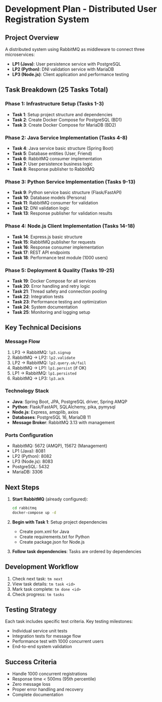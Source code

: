 # Development Plan - Distributed User Registration System

## Project Overview
A distributed system using RabbitMQ as middleware to connect three microservices:
- **LP1 (Java)**: User persistence service with PostgreSQL
- **LP2 (Python)**: DNI validation service with MariaDB  
- **LP3 (Node.js)**: Client application and performance testing

## Task Breakdown (25 Tasks Total)

### Phase 1: Infrastructure Setup (Tasks 1-3)
- **Task 1**: Setup project structure and dependencies
- **Task 2**: Create Docker Compose for PostgreSQL (BD1)
- **Task 3**: Create Docker Compose for MariaDB (BD2)

### Phase 2: Java Service Implementation (Tasks 4-8)
- **Task 4**: Java service basic structure (Spring Boot)
- **Task 5**: Database entities (User, Friend)
- **Task 6**: RabbitMQ consumer implementation
- **Task 7**: User persistence business logic
- **Task 8**: Response publisher to RabbitMQ

### Phase 3: Python Service Implementation (Tasks 9-13)
- **Task 9**: Python service basic structure (Flask/FastAPI)
- **Task 10**: Database models (Persona)
- **Task 11**: RabbitMQ consumer for validation
- **Task 12**: DNI validation logic
- **Task 13**: Response publisher for validation results

### Phase 4: Node.js Client Implementation (Tasks 14-18)
- **Task 14**: Express.js basic structure
- **Task 15**: RabbitMQ publisher for requests
- **Task 16**: Response consumer implementation
- **Task 17**: REST API endpoints
- **Task 18**: Performance test module (1000 users)

### Phase 5: Deployment & Quality (Tasks 19-25)
- **Task 19**: Docker Compose for all services
- **Task 20**: Error handling and retry logic
- **Task 21**: Thread safety and connection pooling
- **Task 22**: Integration tests
- **Task 23**: Performance testing and optimization
- **Task 24**: System documentation
- **Task 25**: Monitoring and logging setup

## Key Technical Decisions

### Message Flow
1. LP3 → RabbitMQ: `lp3.signup`
2. RabbitMQ → LP2: `lp2.validate`
3. LP2 → RabbitMQ: `lp2.query.ok/fail`
4. RabbitMQ → LP1: `lp1.persist` (if OK)
5. LP1 → RabbitMQ: `lp1.persisted`
6. RabbitMQ → LP3: `lp3.ack`

### Technology Stack
- **Java**: Spring Boot, JPA, PostgreSQL driver, Spring AMQP
- **Python**: Flask/FastAPI, SQLAlchemy, pika, pymysql
- **Node.js**: Express, amqplib, axios
- **Databases**: PostgreSQL 16, MariaDB 11
- **Message Broker**: RabbitMQ 3.13 with management

### Ports Configuration
- RabbitMQ: 5672 (AMQP), 15672 (Management)
- LP1 (Java): 8081
- LP2 (Python): 8082
- LP3 (Node.js): 8083
- PostgreSQL: 5432
- MariaDB: 3306

## Next Steps

1. **Start RabbitMQ** (already configured):
   ```bash
   cd rabbitmq
   docker-compose up -d
   ```

2. **Begin with Task 1**: Setup project dependencies
   - Create pom.xml for Java
   - Create requirements.txt for Python
   - Create package.json for Node.js

3. **Follow task dependencies**: Tasks are ordered by dependencies

## Development Workflow

1. Check next task: `tm next`
2. View task details: `tm task <id>`
3. Mark task complete: `tm done <id>`
4. Check progress: `tm tasks`

## Testing Strategy

Each task includes specific test criteria. Key testing milestones:
- Individual service unit tests
- Integration tests for message flow
- Performance test with 1000 concurrent users
- End-to-end system validation

## Success Criteria

- Handle 1000 concurrent registrations
- Response time < 500ms (95th percentile)
- Zero message loss
- Proper error handling and recovery
- Complete documentation 